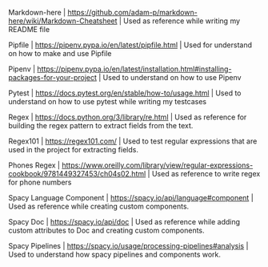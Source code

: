 Markdown-here | https://github.com/adam-p/markdown-here/wiki/Markdown-Cheatsheet | Used as reference while writing my README file

Pipfile | https://pipenv.pypa.io/en/latest/pipfile.html | Used for understand on how to make and use Pipfile

Pipenv | https://pipenv.pypa.io/en/latest/installation.html#installing-packages-for-your-project | Used to understand on how to use Pipenv

Pytest | https://docs.pytest.org/en/stable/how-to/usage.html | Used to understand on how to use pytest while writing my testcases

Regex | https://docs.python.org/3/library/re.html | Used as reference for building the regex pattern to extract fields from the text.

Regex101 | https://regex101.com/ | Used to test regular expressions that are used in the project for extracting fields.

Phones Regex | https://www.oreilly.com/library/view/regular-expressions-cookbook/9781449327453/ch04s02.html | Used as reference to write regex for phone numbers

Spacy Language Component | https://spacy.io/api/language#component | Used as reference while creating custom components.

Spacy Doc | https://spacy.io/api/doc | Used as reference while adding custom attributes to Doc and creating custom components.

Spacy Pipelines | https://spacy.io/usage/processing-pipelines#analysis | Used to understand how spacy pipelines and components work.